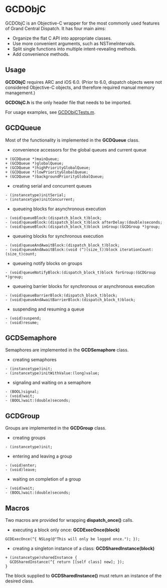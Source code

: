 # GCDObjC

GCDObjC is an Objective-C wrapper for the most commonly used features of Grand Central Dispatch.  It has four main aims:

* Organize the flat C API into appropriate classes.
* Use more convenient arguments, such as NSTimeIntervals.
* Split single functions into multiple intent-revealing methods.
* Add convenience methods.

## Usage

__GCDObjC__ requires ARC and iOS 6.0.  (Prior to 6.0, dispatch objects were not considered Objective-C objects, and therefore required manual memory management.)

__GCDObjC.h__ is the only header file that needs to be imported.

For usage examples, see [GCDObjCTests.m](https://github.com/mjmsmith/gcdobjc/blob/master/GCDObjCTests/GCDQueueTests.m).

## GCDQueue

Most of the functionality is implemented in the __GCDQueue__ class.

* convenience accessors for the global queues and current queue

```
+ (GCDQueue *)mainQueue;
+ (GCDQueue *)globalQueue;
+ (GCDQueue *)highPriorityGlobalQueue;
+ (GCDQueue *)lowPriorityGlobalQueue;
+ (GCDQueue *)backgroundPriorityGlobalQueue;
```

* creating serial and concurrent queues

```
- (instancetype)initSerial;
- (instancetype)initConcurrent;
```

* queueing blocks for asynchronous execution

```
- (void)queueBlock:(dispatch_block_t)block;
- (void)queueBlock:(dispatch_block_t)block afterDelay:(double)seconds;
- (void)queueBlock:(dispatch_block_t)block inGroup:(GCDGroup *)group;
```

* queueing blocks for synchronous execution

```
- (void)queueAndAwaitBlock:(dispatch_block_t)block;
- (void)queueAndAwaitBlock:(void (^)(size_t))block iterationCount:(size_t)count;
```

* queueing notify blocks on groups

```
- (void)queueNotifyBlock:(dispatch_block_t)block forGroup:(GCDGroup *)group;
```

* queueing barrier blocks for synchronous or asynchronous execution

```
- (void)queueBarrierBlock:(dispatch_block_t)block;
- (void)queueAndAwaitBarrierBlock:(dispatch_block_t)block;
```

* suspending and resuming a queue

```
- (void)suspend;
- (void)resume;
```

## GCDSemaphore

Semaphores are implemented in the __GCDSemaphore__ class.

* creating semaphores

```
- (instancetype)init;
- (instancetype)initWithValue:(long)value;
```

* signaling and waiting on a semaphore

```
- (BOOL)signal;
- (void)wait;
- (BOOL)wait:(double)seconds;
```

## GCDGroup

Groups are implemented in the __GCDGroup__ class.

* creating groups

```
- (instancetype)init;
```

* entering and leaving a group

```
- (void)enter;
- (void)leave;
```

* waiting on completion of a group

```
- (void)wait;
- (BOOL)wait:(double)seconds;
```

## Macros

Two macros are provided for wrapping __dispatch_once()__ calls.

* executing a block only once: __GCDExecOnce(block)__

```
GCDExecOnce(^{ NSLog(@"This will only be logged once."); });
```

* creating a singleton instance of a class: __GCDSharedInstance(block)__

```
+ (instancetype)sharedInstance {
  GCDSharedInstance(^{ return [[self class] new]; });
}
```

The block supplied to __GCDSharedInstance()__ must return an instance of the desired class.
